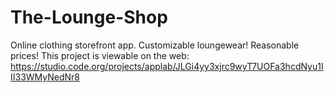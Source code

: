 # The-Lounge-Shop
Online clothing storefront app.
Customizable loungewear! Reasonable prices!
This project is viewable on the web: https://studio.code.org/projects/applab/JLGi4yy3xjrc9wyT7UOFa3hcdNyu1III33WMyNedNr8
